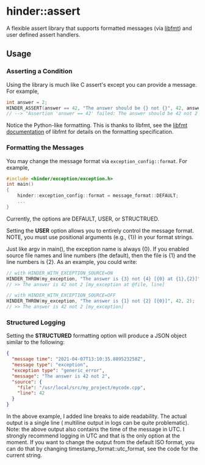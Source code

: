 # hinder::assert

A flexible assert library that supports formatted messages 
(via [libfmt](https://github.com/fmtlib/fmt)) and user defined assert handlers.

## Usage

### Asserting a Condition

Using the library is much like C assert's except you can provide a message. For example,

```c++
int answer = 2;
HINDER_ASSERT(answer == 42, "The answer should be {} not {}", 42, answer);
// --> "Assertion 'answer == 42' failed: The answer should be 42 not 2 @file:line"
```

Notice the Python-like formatting. This is thanks to libfmt, see the
[libfmt documentation](https://fmt.dev/latest/index.html) of libfmt for details on the formatting
specification.

### Formatting the Messages

You may change the message format via ```exception_config::format```. For example,
```c++
#include <hinder/exception/exception.h>
int main()
{
    hinder::exception_config::format = message_format::DEFAULT;
    ...
}
```
Currently, the options are DEFAULT, USER, or STRUCTRUED.

Setting the **USER** option allows you to entirely control the message format. NOTE, you must use
positional arguments (e.g., {1}) in your format strings.

Just like argv in main(), the exception name is always {0}. If you enabled source file names and
line numbers (the default), then the file is {1} and the line numbers is {2}. As an example, you
could write:

```c++
// with HINDER_WITH_EXCEPTION_SOURCE=ON
HINDER_THROW(my_exception, "The answer is {3} not {4} [{0} at {1},{2}]", 42, 2);
// >> The answer is 42 not 2 [my_exception at @file, line]

// with HINDER_WITH_EXCEPTION_SOURCE=OFF
HINDER_THROW(my_exception, "The answer is {1} not {2} [{0}]", 42, 2);
// >> The answer is 42 not 2 [my_exception]
```

### Structured Logging

Setting the **STRUCTURED** formatting option will produce a JSON object similar to the following:

```json
{
  "message time": "2021-04-07T13:10:35.889523258Z",
  "message type": "exception",
  "exception type": "generic_error",
  "message": "The answer is 42 not 2",
  "source": {
    "file": "/usr/local/src/my_project/mycode.cpp",
    "line": 42
  }
}
```

In the above example, I added line breaks to aide readability. The actual output is a single line (
multiline output in logs can be quite problematic). Note: the above output also contains the time of
the message in UTC. I strongly recommend logging in UTC and that is the only option at the moment.
If you want to change the output from the default ISO format, you can do that by changing
timestamp_format::utc_format, see the code for the current string.


